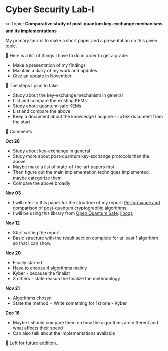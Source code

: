 # Cyber Security Lab-I
✏️ Topic: **Comparative study of post-quantum key-exchange mechanisms and its implementations**

My primary task is to make a short paper and a presentation on this given topic.

📕 Here is a list of things I have to do in order to get a grade:
*  Make a presentation of my findings
*  Maintain a diary of my work and updates
*  Give an update in November

📌 The steps I plan to take
*  Study about the key-exchange mechanism in general
*  List and compare the existing KEMs
*  Study about quantum-safe KEMs
*  List and compare the above
*  Keep a document about the knowledge I acquire - LaTeX document from the start

🧫 Comments

**Oct 28**
*  Study about key-exchange in general
*  Study more about post-quantum key-exchange protocols than the above
*  Maybe make a list of state-of-the-art papers first
*  Then figure out the main implementation techniques implemented, maybe categorize them
*  Compare the above broadly

**Nov 03**
*  I will refer to this paper for the structure of my report: [Performance and comparison of post-quantum cryptographic algorithms](https://www.diva-portal.org/smash/get/diva2:1111159/FULLTEXT01.pdf)
*  I will be using this library from [Open Quantum Safe](https://openquantumsafe.org/): [liboqs](https://github.com/open-quantum-safe/liboqs)

**Nov 12**
*  Start writing the report.
*  Basic structure with the result section complete for at least 1 algorithm so that I can show.

**Nov 20**
*  Finally started
*  Have to choose 4 algorithms mainly
*  Kyber - because the finalist
*  3 others - state reason the finalize the methodology

**Nov 21**
*  Algorithms chosen
*  State the method + Write something for 1st one - Kyber

**Dec 16**
*  Maybe I should compare them on how the algorithms are different and what affects their speed
*  Can also talk about the implementations available

🧮 Left for future addition...
